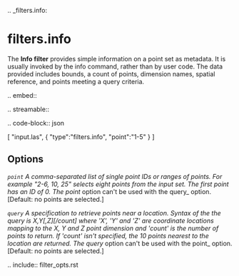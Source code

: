 .. _filters.info:

filters.info
======================

The **Info filter** provides simple information on a point set as metadata.
It is usually invoked by the info command, rather than by user code.
The data provided includes bounds, a count of points, dimension names,
spatial reference, and points meeting a query criteria.

.. embed::

.. streamable::

.. code-block:: json

  [
      "input.las",
      {
          "type":"filters.info",
          "point":"1-5"
      }
  ]

Options
-------

_`point`
  A comma-separated list of single point IDs or ranges of points.  For
  example "2-6, 10, 25" selects eight points from the input set.  The first
  point has an ID of 0.  The point_ option can't be used with the query_ option.
  [Default: no points are selected.]

_`query`
  A specification to retrieve points near a location.  Syntax of the the
  query is X,Y[,Z][/count] where 'X', 'Y' and 'Z' are coordinate
  locations mapping to the X, Y and Z point dimension and 'count' is the
  number of points to return.  If 'count' isn't specified, the 10 points
  nearest to the location are returned.  The query_ option can't be used
  with the point_ option. [Default: no points are selected.]

.. include:: filter_opts.rst

